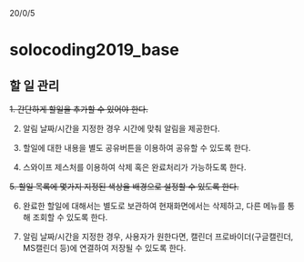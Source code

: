 20/0/5

# solocoding2019_base
## 할 일 관리
~~1. 간단하게 할일을 추가할 수 있어야 한다.~~

2. 알림 날짜/시간을 지정한 경우 시간에 맞춰 알림을 제공한다.

3. 할일에 대한 내용을 별도 공유버튼을 이용하여 공유할 수 있도록 한다.

4. 스와이프 제스처를 이용하여 삭제 혹은 완료처리가 가능하도록 한다.

~~5. 할일 목록에 몇가지 지정된 색상을 배경으로 설정할 수 있도록 한다.~~

6. 완료한 할일에 대해서는 별도로 보관하여 현재화면에서는 삭제하고, 다른 메뉴를 통해 조회할 수 있도록 한다.

7. 알림 날짜/시간을 지정한 경우, 사용자가 원한다면, 캘린더 프로바이더(구글캘린더, MS캘린더 등)에 연결하여 저장될 수 있도록 한다.
